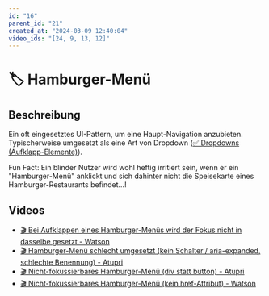 ```yaml
---
id: "16"
parent_id: "21"
created_at: "2024-03-09 12:40:04"
video_ids: "[24, 9, 13, 12]"
---
```


# 🏷️ Hamburger-Menü

## Beschreibung

Ein oft eingesetztes UI-Pattern, um eine Haupt-Navigation anzubieten. Typischerweise umgesetzt als eine Art von Dropdown ([✅ Dropdowns (Aufklapp-Elemente)](/de/wcag/4.1.2a-erweiterte-steuerelemente-widgets/dropdowns-aufklapp-elemente)).

Fun Fact: Ein blinder Nutzer wird wohl heftig irritiert sein, wenn er ein "Hamburger-Menü" anklickt und sich dahinter nicht die Speisekarte eines Hamburger-Restaurants befindet...!

## Videos

- [🎬 Bei Aufklappen eines Hamburger-Menüs wird der Fokus nicht in dasselbe gesetzt - Watson](/de/videos/bei-aufklappen-eines-hamburger-menues-wird-der-fokus-nicht-in-dasselbe-gesetzt-watson)
- [🎬 Hamburger-Menü schlecht umgesetzt (kein Schalter / aria-expanded, schlechte Benennung) - Atupri](/de/videos/hamburger-menue-schlecht-umgesetzt-kein-schalter-aria-expanded-schlechte-benennung-atupri)
- [🎬 Nicht-fokussierbares Hamburger-Menü (div statt button) - Atupri](/de/videos/nicht-fokussierbares-hamburger-menue-div-statt-button-atupri)
- [🎬 Nicht-fokussierbares Hamburger-Menü (kein href-Attribut) - Watson](/de/videos/nicht-fokussierbares-hamburger-menue-kein-href-attribut-watson)
